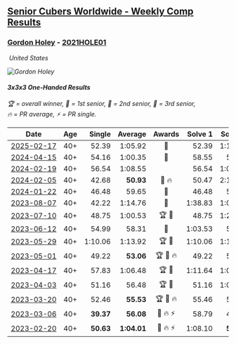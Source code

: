 <style>table {white-space: nowrap;}</style>
<link rel="stylesheet" type="text/css" href="/scw-comp/css/flags.css" />

## [Senior Cubers Worldwide - Weekly Comp Results](/scw-comp/results/)
### [Gordon Holey](README.md) - [2021HOLE01](https://www.worldcubeassociation.org/persons/2021HOLE01?event=333oh)

<i class="flag flag-US" />&nbsp;United States

![Gordon Holey](1642020105.jpg)

#### 3x3x3 One-Handed Results

<span style="white-space: nowrap;">🏆 = overall winner</span>, <span style="white-space: nowrap;">🥇 = 1st senior</span>, <span style="white-space: nowrap;">🥈 = 2nd senior</span>, <span style="white-space: nowrap;">🥉 = 3rd senior</span>, <span style="white-space: nowrap;">🔥 = PR average</span>, <span style="white-space: nowrap;">⚡ = PR single</span>.

| Date | Age | Single | Average | Awards | Solve 1 | Solve 2 | Solve 3 | Solve 4 | Solve 5 | Video |
| :--: | :--: | --: | --: | :--: | --: | --: | --: | --: | --: | :-- |
| [2025-02-17](../../results/2025-02-17/333oh.md) | 40+ | 52.39 | 1:05.92 | 🥉 | 52.39 | 1:19.34 | 1:06.03 | DNS | DNS | [Desktop](https://www.facebook.com/766997877/videos/661233499901007) / [Mobile](https://m.facebook.com/766997877/videos/661233499901007) |
| [2024-04-15](../../results/2024-04-15/333oh.md) | 40+ | 54.16 | 1:00.35 | 🥉 | 58.55 | 54.16 | 1:08.35 | DNS | DNS | [Desktop](https://www.facebook.com/766997877/videos/1416131506452908) / [Mobile](https://m.facebook.com/766997877/videos/1416131506452908) |
| [2024-02-19](../../results/2024-02-19/333oh.md) | 40+ | 56.54 | 1:08.55 |  | 56.54 | 1:03.51 | 1:25.60 | DNS | DNS | [Desktop](https://www.facebook.com/766997877/videos/1450960445834136) / [Mobile](https://m.facebook.com/766997877/videos/1450960445834136) |
| [2024-02-05](../../results/2024-02-05/333oh.md) | 40+ | 42.68 | **50.93** | 🥈 🔥 | 50.47 | 2:16.24 | 42.68 | 54.16 | 48.15 | [Desktop](https://www.facebook.com/766997877/videos/707552584903185) / [Mobile](https://m.facebook.com/766997877/videos/707552584903185) |
| [2024-01-22](../../results/2024-01-22/333oh.md) | 40+ | 46.48 | 59.65 | 🥈 | 46.48 | 59.62 | 1:12.84 | DNS | DNS | [Desktop](https://www.facebook.com/766997877/videos/7477458108940406) / [Mobile](https://m.facebook.com/766997877/videos/7477458108940406) |
| [2023-08-07](../../results/2023-08-07/333oh.md) | 40+ | 42.22 | 1:14.76 | 🥈 | 1:38.83 | 1:00.17 | 42.22 | DNF | 1:05.28 | [Desktop](https://www.facebook.com/766997877/videos/190815683824726) / [Mobile](https://m.facebook.com/766997877/videos/190815683824726) |
| [2023-07-10](../../results/2023-07-10/333oh.md) | 40+ | 48.75 | 1:00.53 | 🏆 🥇 | 48.75 | 1:21.51 | 51.32 | DNS | DNS | [Desktop](https://www.facebook.com/events/198208716234931/permalink/203284699060666) / [Mobile](https://m.facebook.com/events/198208716234931?view=permalink&id=203284699060666) |
| [2023-06-12](../../results/2023-06-12/333oh.md) | 40+ | 54.99 | 58.31 | 🥇 | 1:03.53 | 56.40 | 54.99 | DNS | DNS | [Desktop](https://www.facebook.com/events/2098018943739146/permalink/2105972019610505) / [Mobile](https://m.facebook.com/events/2098018943739146?view=permalink&id=2105972019610505) |
| [2023-05-29](../../results/2023-05-29/333oh.md) | 40+ | 1:10.06 | 1:13.92 | 🏆 🥇 | 1:10.06 | 1:10.53 | 1:21.16 | DNS | DNS | [Desktop](https://www.facebook.com/766997877/videos/1346573782567010) / [Mobile](https://m.facebook.com/766997877/videos/1346573782567010) |
| [2023-05-01](../../results/2023-05-01/333oh.md) | 40+ | 49.22 | **53.06** | 🏆 🥇 🔥 | 49.22 | 53.05 | 56.90 | DNS | DNS | [Desktop](https://www.facebook.com/766997877/videos/618431099978313) / [Mobile](https://m.facebook.com/766997877/videos/618431099978313) |
| [2023-04-17](../../results/2023-04-17/333oh.md) | 40+ | 57.83 | 1:06.48 | 🏆 🥇 | 1:11.64 | 1:09.98 | 57.83 | DNS | DNS | [Desktop](https://www.facebook.com/766997877/videos/1448595189266065) / [Mobile](https://m.facebook.com/766997877/videos/1448595189266065) |
| [2023-04-03](../../results/2023-04-03/333oh.md) | 40+ | 51.16 | 56.48 | 🏆 🥇 | 51.16 | 1:01.10 | 57.18 | DNS | DNS | [Desktop](https://www.facebook.com/766997877/videos/892852438468816) / [Mobile](https://m.facebook.com/766997877/videos/892852438468816) |
| [2023-03-20](../../results/2023-03-20/333oh.md) | 40+ | 52.46 | **55.53** | 🏆 🥇 🔥 | 55.46 | 58.66 | 52.46 | DNS | DNS | [Desktop](https://www.facebook.com/766997877/videos/205115275479129) / [Mobile](https://m.facebook.com/766997877/videos/205115275479129) |
| [2023-03-06](../../results/2023-03-06/333oh.md) | 40+ | **39.37** | **56.08** | 🥈 🔥 ⚡ | 58.79 | 49.81 | **39.37** | 1:08.92 | 59.63 | [Desktop](https://www.facebook.com/766997877/videos/596742045393926) / [Mobile](https://m.facebook.com/766997877/videos/596742045393926) |
| [2023-02-20](../../results/2023-02-20/333oh.md) | 40+ | **50.63** | **1:04.01** | 🥈 🔥 ⚡ | 1:08.10 | **50.63** | 1:13.30 | DNS | DNS | [Desktop](https://www.facebook.com/events/569225115154363/permalink/574075991335942) / [Mobile](https://m.facebook.com/events/569225115154363?view=permalink&id=574075991335942) |


<!-- Global site tag (gtag.js) - Google Analytics -->
<script async src="https://www.googletagmanager.com/gtag/js?id=UA-86348435-3"></script>
<script>window.dataLayer = window.dataLayer || []; function gtag() {dataLayer.push(arguments);} gtag('js', new Date()); gtag('config', 'UA-86348435-3');</script>
